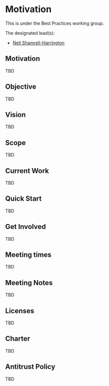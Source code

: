 # **Motivation**

This is under the Best Practices working group.


The designated lead(s):
- [Nell Shamrell-Harrington](https://github.com/nellshamrell)



## Motivation

TBD

## Objective

TBD

## Vision

TBD

## Scope

TBD

## Current Work

TBD

## Quick Start

TBD

## Get Involved

TBD

## Meeting times

TBD

## Meeting Notes

TBD

## Licenses

TBD

## Charter

TBD

## Antitrust Policy

TBD